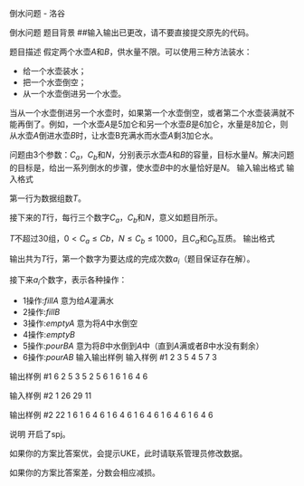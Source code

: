 



倒水问题 - 洛谷














倒水问题
题目背景
##输入输出已更改，请不要直接提交原先的代码。

题目描述
假定两个水壶$A$和$B$，供水量不限。可以使用三种方法装水：
- 给一个水壶装水；
- 把一个水壶倒空；
- 从一个水壶倒进另一个水壶。

当从一个水壶倒进另一个水壶时，如果第一个水壶倒空，或者第二个水壶装满就不能再倒了。例如，一个水壶$A$是$5$加仑和另一个水壶$B$是$6$加仑，水量是$8$加仑，则从水壶$A$倒进水壶$B$时，让水壶B充满水而水壶$A$剩$3$加仑水。

问题由3个参数：$C_a$，$C_b$和$N$，分别表示水壶$A$和$B$的容量，目标水量$N$。解决问题的目标是，给出一系列倒水的步骤，使水壶$B$中的水量恰好是$N$。
输入输出格式
输入格式

第一行为数据组数$T$。

接下来的$T$行，每行三个数字$C_a$，$C_b$和$N$，意义如题目所示。

$T$不超过$30$组，$0<C_a≤Cb$，$N≤C_b≤1000$，且$C_a$和$C_b$互质。
输出格式

输出共为$T$行，第一个数字为要达成的完成次数$a_i$（题目保证存在解）。

接下来$a_i$个数字，表示各种操作：
- 1操作:$fill A$ 意为给$A$灌满水
- 2操作:$fill B$
- 3操作:$empty A$ 意为将$A$中水倒空
- 4操作:$empty B$
- 5操作:$pour B A$ 意为将$B$中水倒到$A$中（直到$A$满或者$B$中水没有剩余）
- 6操作:$pour A B$
输入输出样例
输入样例 #1
2
3 5 4 
5 7 3 

输出样例 #1
6 2 5 3 5 2 5 
6 1 6 1 6 4 6 

输入样例 #2
1
26 29 11

输出样例 #2
22 1 6 1 6 4 6 1 6 4 6 1 6 4 6 1 6 4 6 1 6 4 6 

说明
开启了spj。

如果你的方案比答案优，会提示UKE，此时请联系管理员修改数据。

如果你的方案比答案差，分数会相应减损。






